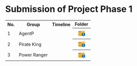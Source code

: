 # Submission of Project Phase 1

<table>
  <tr>
    <th>No.</th>
    <th>Group</th>
    <th>Timeline</th>
    <th>Folder</th>
  </tr>
  <tr>
    <td>1</td>
    <td>AgentP</td>
    <td></td>
    <th><a href="../phase%201/submission/AgentP" ><img src="../images/folder.png" width="24px" height="24px"></a></th>
  </tr>
  <tr>
    <td>2</td>
    <td>Pirate King</td>
    <td></td>
    <th><a href="../phase%201/submission" ><img src="../images/folder.png" width="24px" height="24px"></a></th>
  </tr>
  <tr>
    <td>3</td>
    <td>Power Ranger</td>
    <td></td>
    <th><a href="../phase%201/submission" ><img src="../images/folder.png" width="24px" height="24px"></a></th>
  </tr>
</table>
